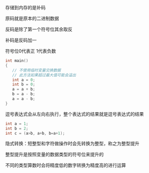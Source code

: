 存储到内存的是补码

原码就是原本的二进制数据

反码是除了第一个符号位其余取反

补码是反码加一

符号位0代表正  1代表负数



```c
int main()
{
   // 不使用临时变量交换数据
   // 此方法如果超过最大值可能会溢出
   int a = 0;
   int b = 0;
   a = a + b;
   b = a - b;
   a = a - b;
}
```

逗号表达式会从左向右执行，整个表达式的结果就是逗号表达式的结果

```c
int a = 1;
int b = 2;
int c = (a>b, a+b, b=a+1);
```

隐式转换：短整型和字符做操作时会先转换为整型，称之为整型提升

整型提升是按照变量的数据类型的符号位来提升的

不同的类型算数时会将精度低的数字转换为精度高的进行运算

